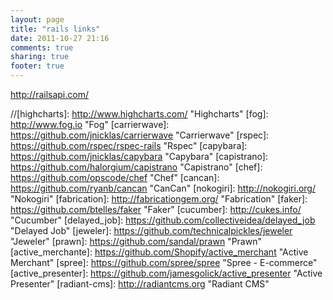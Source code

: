 ```yaml
---
layout: page
title: "rails links"
date: 2011-10-27 21:16
comments: true
sharing: true
footer: true
---
```

http://railsapi.com/

[rubyonrails]: http://rubyonrails.org/
[markdown-syntax]: http://daringfireball.net/projects/markdown/syntax
[liquid]: http://liquidmarkup.org/
[jekyll]: http://jekyllrb.com/
[haml]: http://haml-lang.com/
[sass]: http://sass-lang.com/
[compass]: http://compass-style.org/
[railscasts]: http://railscasts.com/
[rubular]: http://rubular.com/
[rubyweekly]: http://rubyweekly.com/
[activeadmin]: http://activeadmin.info/
[mongoid]: http://mongoid.org/
[octopress]: http://mongoid.org/  "Octopress"
[solarized]: http://ethanschoonover.com/solarized "Solarized"
[nanoc]: http://nanoc.stoneship.org/ "Nanoc"
[kaminari]: https://github.com/amatsuda/kaminari "Kaminari - Pagination"
[slim-template]: https://github.com/stonean/slim "Slim - Template Language"
[pure]: http://beebole.com/pure/  "Simple and ultra-fast templating tool to generate HTML from JSON data"
[pry]: https://github.com/pry/pry  "Pry - Alternativa ao IRB"
[vagrant]: http://vagrantup.com/ "Vagrant Create and manage virtualized development environments"
[draper]: https://github.com/jcasimir/draper  "Draper"
[devise]: https://github.com/plataformatec/devise "Devise"
[redcarpet]: https://github.com/tanoku/redcarpet  "Redcarpet - Markdown processing"
[coffee-script]: http://jashkenas.github.com/coffee-script/  "Coffee Script"
[thor]: https://github.com/wycats/thor  "Thor"
[simple_form]: https://github.com/plataformatec/simple_form  "Simple Form"
//[highcharts]: http://www.highcharts.com/  "Highcharts"
[fog]: http://www.fog.io  "Fog"
[carrierwave]: https://github.com/jnicklas/carrierwave "Carrierwave"
[rspec]: https://github.com/rspec/rspec-rails  "Rspec"
[capybara]:  https://github.com/jnicklas/capybara "Capybara"
[capistrano]: https://github.com/halorgium/capistrano  "Capistrano"
[chef]: https://github.com/opscode/chef  "Chef"
[cancan]: https://github.com/ryanb/cancan  "CanCan"
[nokogiri]: http://nokogiri.org/  "Nokogiri"
[fabrication]: http://fabricationgem.org/  "Fabrication"
[faker]: https://github.com/btelles/faker "Faker"
[cucumber]: http://cukes.info/  "Cucumber"
[delayed_job]: https://github.com/collectiveidea/delayed_job  "Delayed Job"
[jeweler]: https://github.com/technicalpickles/jeweler  "Jeweler"
[prawn]: https://github.com/sandal/prawn  "Prawn"
[active_merchante]: https://github.com/Shopify/active_merchant  "Active Merchant"
[spree]: https://github.com/spree/spree  "Spree - E-commerce"
[active_presenter]: https://github.com/jamesgolick/active_presenter  "Active Presenter"
[radiant-cms]: http://radiantcms.org "Radiant CMS"

